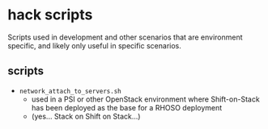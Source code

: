 # hack scripts

Scripts used in development and other scenarios that are environment specific,
and likely only useful in specific scenarios.

## scripts

* `network_attach_to_servers.sh`
  * used in a PSI or other OpenStack environment where Shift-on-Stack has been deployed as the base for a RHOSO deployment
  * (yes... Stack on Shift on Stack...)
